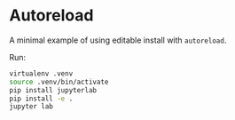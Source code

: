 # Autoreload

A minimal example of using editable install with `autoreload`.

Run: 

```Bash
virtualenv .venv
source .venv/bin/activate
pip install jupyterlab
pip install -e .
jupyter lab
```
